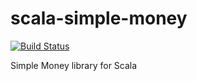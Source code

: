 # scala-simple-money
[![Build Status](https://travis-ci.org/danhamilton/scala-simple-money.svg?branch=master)](https://travis-ci.org/danhamilton/scala-simple-money)

Simple Money library for Scala
